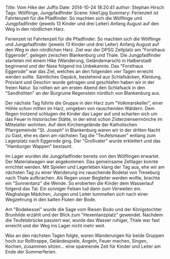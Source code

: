 Title: Vom Hike der Juffis
Date: 2014-10-24 18:20:41
author: Stephan Hirsch
Tags: Wölflinge, Jungpfadfinder
Scene: hike1.jpg
Summary: Ferienzeit ist Fahrtenzeit für die Pfadfinder. So machten sich die Wölflinge und Jungpfadfinder (jeweils 13 Kinder und drei Leiter) Anfang August auf den Weg in den nördlichen Harz.

Ferienzeit ist Fahrtenzeit für die Pfadfinder. So machten sich die Wölflinge und Jungpfadfinder (jeweils 13 Kinder und drei Leiter) Anfang August auf den Weg in den nördlichen Harz. Ziel war der DPSG Zeltplatz am "Forsthaus Eggerode", gelegen zwischen Blankenburg und Thale. Die Jungpfadfinder starteten mit einem Hike (Wanderung, Geländemarsch) in Halberstadt beginnend und der Nase folgend ins Unbekannte. Das "Forsthaus Eggerode" war das Ziel, welches an den folgenden vier Tagen erreicht werden sollte. Sämtliches Gepäck, bestehend aus Schlafsäcken, Kleidung, Proviant und Geschirr wurde getragen und geschlafen haben wir in der freien Natur. So rollten wir am ersten Abend den Schlafsack in den "Sandhöhlen" an der Burgruine Regenstein nördlich von
Blankenburg aus.

Der nächste Tag führte die Gruppe in den Harz zum "Volkmarskeller", einer Höhle schon mitten im Harz, umgeben von rauschenden Wäldern. Dem Regen trotzend schlugen die Kinder das Lager auf und scharten sich um das Feuer in historischer Stätte, in der einst schon Zisterziensermönche im Mittelalter wohnten. Auf dem Kirchengelände der Katholischen Pfarrgemeinde "St. Joseph“ in Blankenburg waren wir in der dritten Nacht zu Gast, ehe es dann am nächsten Tag die "Teufelsmauer" entlang zum Lagerplatz nach Eggerode ging. Der "Großvater" wurde erklettert und das "Hamburger Wappen" bestaunt. 

Im Lager wurden die Jungpfadfinder bereits von den Wölflingen erwartet. Der
Materialwagen war angekommen. Das gemeinsame Zeltlager konnte errichtet werden. Mit Spielen und Lagerleben klang der Tag aus, ehe wir am nächsten Tag zu einer Wanderung ins rauschende Bodetal von Treseburg nach Thale aufbrachen. Als Regen unser Begleiter werden wollte, brachte ein "Sonnentanz" die Wende. So eroberten die Kinder dem Wasserlauf folgend das Tal. Ein sonniger Felsen lud dann zum Verweilen ein. Waghalsige Mädchen, Jungen und Leiter tummelten sich nach einer Wegzehrung in den kalten Fluten der Bode. 

Am "Bodekessel" wurde die Sage vom Riesen Bodo und der Königstochter Brunhilde
erzählt und der Blick zum "Hexentanzplatz“ gewendet. Nachdem die Teufelsbrücke
passiert war, wurde das Wasser ruhiger, Thale war fast erreicht und der Weg ins Lager nicht mehr weit. 

Was an den nächsten Tagen folgte, waren Wanderungen für beide Gruppen hoch zur
Roßtrappe, Geländespiele, Angeln, Feuer machen, Singen, Kochen, zusammen sitzen... eine spannende Zeit für Kinder und Leiter am Ende der Sommerferien.